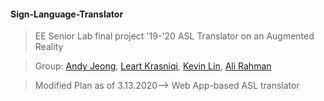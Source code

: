 #### Sign-Language-Translator
> EE Senior Lab final project '19-'20
> ASL Translator on an Augmented Reality

> Group: [Andy Jeong](https://github.com/andyj1), [Leart Krasniqi](https://github.com/LeartKrasniqi), [Kevin Lin](https://github.com/kevinlin6543), [Ali Rahman](https://github.com/alirahman17) 

> Modified Plan as of 3.13.2020--> Web App-based ASL translator

